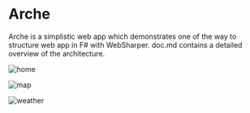 # Arche
Arche is a simplistic web app which demonstrates one of the way to structure web app in F# with WebSharper. doc.md contains a detailed overview of the architecture.

![home]()

![map]()

![weather]()
